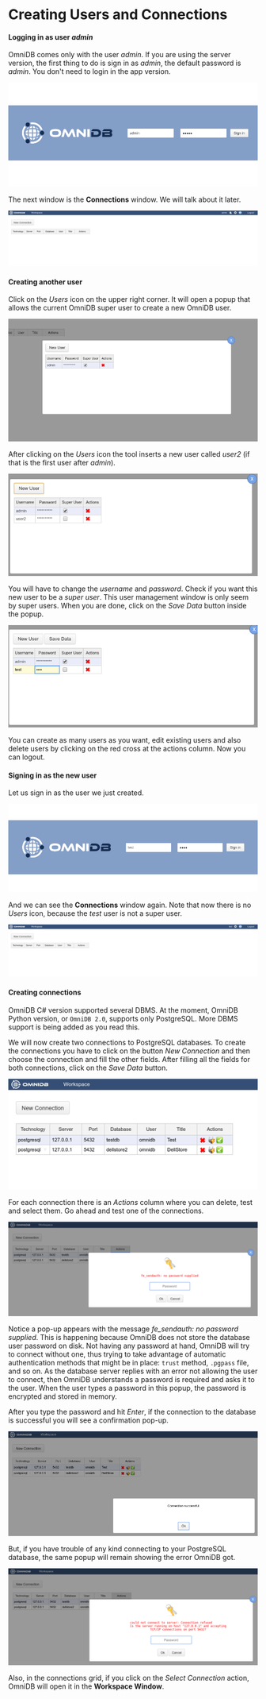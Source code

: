 # Creating Users and Connections

#### Logging in as user *admin*

OmniDB comes only with the user *admin*. If you are using the server version,
the first thing to do is sign in as *admin*, the default password is *admin*.
You don't need to login in the app version.

![](https://raw.githubusercontent.com/OmniDB/doc/master/img/image_003.png)

The next window is the **Connections** window. We will talk about it later.

![](https://raw.githubusercontent.com/OmniDB/doc/master/img/image_004.png)

#### Creating another user

Click on the *Users* icon on the upper right corner. It will open a popup
that allows the current OmniDB super user to create a new OmniDB user.

![](https://raw.githubusercontent.com/OmniDB/doc/master/img/image_005.png)

After clicking on the *Users* icon the tool inserts a new user called *user2*
(if that is the first user after *admin*).

![](https://raw.githubusercontent.com/OmniDB/doc/master/img/image_006.png)

You will have to change the *username* and *password*. Check if you want this
new user to be a *super user*. This user management window is only seem by super
users. When you are done, click on the *Save Data* button inside the popup.

![](https://raw.githubusercontent.com/OmniDB/doc/master/img/image_007.png)

You can create as many users as you want, edit existing users and also delete
users by clicking on the red cross at the actions column. Now you can logout.

#### Signing in as the new user

Let us sign in as the user we just created.

![](https://raw.githubusercontent.com/OmniDB/doc/master/img/image_008.png)

And we can see the **Connections** window again. Note that now there is no
*Users* icon, because the *test* user is not a super user.

![](https://raw.githubusercontent.com/OmniDB/doc/master/img/image_009.png)

#### Creating connections

OmniDB C# version supported several DBMS. At the moment, OmniDB Python version,
or `OmniDB 2.0`, supports only PostgreSQL. More DBMS support is being added as
you read this.

We will now create two connections to PostgreSQL databases. To create the
connections you have to click on the button *New Connection* and then choose the
connection and fill the other fields. After filling all the fields for both
connections, click on the *Save Data* button.

![](https://raw.githubusercontent.com/OmniDB/doc/master/img/image_010.png)

For each connection there is an *Actions* column where you can delete, test and
select them. Go ahead and test one of the connections.

![](https://raw.githubusercontent.com/OmniDB/doc/master/img/image_011.png)

Notice a pop-up appears with the message *fe_sendauth: no password supplied*.
This is happening because OmniDB does not store the database user password on
disk. Not having any password at hand, OmniDB will try to connect without one,
thus trying to take advantage of automatic authentication methods that might be
in place: `trust` method, `.pgpass` file, and so on. As the database server
replies with an error not allowing the user to connect, then OmniDB understands
a password is required and asks it to the user. When the user types a password
in this popup, the password is encrypted and stored in memory.

After you type the password and hit *Enter*, if the connection to the database
is successful you will see a confirmation pop-up.

![](https://raw.githubusercontent.com/OmniDB/doc/master/img/image_012.png)

But, if you have trouble of any kind connecting to your PostgreSQL database,
the same popup will remain showing the error OmniDB got.

![](https://raw.githubusercontent.com/OmniDB/doc/master/img/image_013.png)

Also, in the connections grid, if you click on the *Select Connection* action,
OmniDB will open it in the **Workspace Window**.
